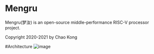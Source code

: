 # Mengru

Mengru(梦汝) is an open-source middle-performance RISC-V processor project.

Copyright 2020-2021 by Chao Kong

#Architecture
![image](https://user-images.githubusercontent.com/54934334/148646936-ca31444c-c447-4982-82dd-8fbd46a58ea4.png)
